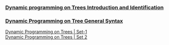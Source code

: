 ### [Dynamic programming on Trees Introduction and Identification](https://www.youtube.com/watch?v=qZ5zayHSH2g&list=PL_z_8CaSLPWekqhdCPmFohncHwz8TY2Go&index=45&t=123s)    

### [Dynamic Programming on Tree General Syntax](https://www.youtube.com/watch?v=d1u2t018Kjg&list=PL_z_8CaSLPWekqhdCPmFohncHwz8TY2Go&index=46)     

[Dynamic Programming on Trees | Set-1](https://www.geeksforgeeks.org/dynamic-programming-trees-set-1/)   
[Dynamic Programming on Trees | Set 2](https://www.geeksforgeeks.org/dynamic-programming-trees-set-2/)   
